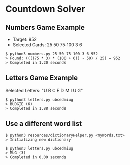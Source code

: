 # Countdown Solver

## Numbers Game Example

- Target: 952
- Selected Cards: 25 50 75 100 3 6

```
$ python3 numbers.py 25 50 75 100 3 6 952
> Found: ((((75 * 3) * (100 + 6)) - 50) / 25) = 952
> Completed in 1.20 seconds
```

## Letters Game Example

Selected Letters: "U B C E D M I U G"

```
$ python3 letters.py ubcedmiug
> BUDGIE (6)
> Completed in 1.88 seconds
```
## Use a different word list

```
$ python3 resources/dictionaryHelper.py <myWords.txt>
> Initializing new dictionary

$ python3 letters.py ubcedmiug
> MUG (3)
> Completed in 0.00 seconds
```